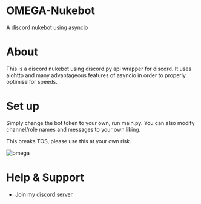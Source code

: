 # OMEGA-Nukebot
A discord nukebot using asyncio

# About

This is a discord nukebot using discord.py api wrapper for discord. It uses aiohttp and many advantageous features of asyncio in order to properly optimise for speeds.

# Set up

Simply change the bot token to your own, run main.py. You can also modify channel/role names and messages to your own liking.

This breaks TOS, please use this at your own risk.

![omega](https://user-images.githubusercontent.com/72198971/184458606-13bf860f-9353-4efb-9dac-66f52acd0664.gif)


# Help & Support

- Join my [discord server](https://discord.gg/fuf8t4JWDV)


